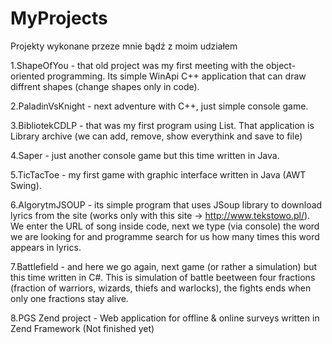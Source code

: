 # MyProjects
Projekty wykonane przeze mnie bądź z moim udziałem

1.ShapeOfYou - that old project was my first meeting with the object-oriented programming. Its simple WinApi C++ application that can draw diffrent shapes (change shapes only in code).

2.PaladinVsKnight - next adventure with C++, just simple console game.

3.BibliotekCDLP - that was my first program using List. That application is Library archive (we can add, remove, show everythink and save to file)

4.Saper - just another console game but this time written in Java.

5.TicTacToe - my first game with graphic interface written in Java (AWT Swing).

6.AlgorytmJSOUP - its simple program that uses JSoup library to download lyrics from the site (works only with this site -> http://www.tekstowo.pl/). We enter the URL of song inside code, next we type (via console) the word we are looking for and programme search for us how many times this word appears in lyrics.

7.Battlefield - and here we go again, next game (or rather a simulation) but this time written in C#. This is simulation of battle beetween four fractions (fraction of warriors, wizards, thiefs and warlocks), the fights ends when only one fractions stay alive.

8.PGS Zend project - Web application for offline & online surveys written in Zend Framework (Not finished yet)
